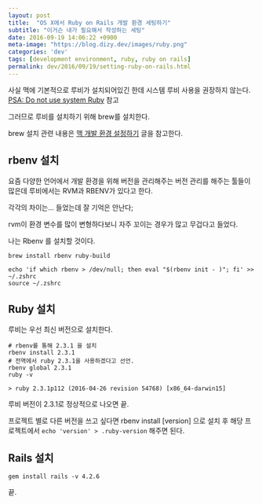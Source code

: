 ```yaml
---
layout: post
title:  "OS X에서 Ruby on Rails 개발 환경 세팅하기"
subtitle: "이거슨 내가 필요해서 작성하는 세팅"
date: 2016-09-19 14:06:22 +0900
meta-image: "https://blog.dizy.dev/images/ruby.png"
categories: 'dev'
tags: [development environment, ruby, ruby on rails]
permalink: dev/2016/09/19/setting-ruby-on-rails.html
---
```


사실 맥에 기본적으로 루비가 설치되어있긴 한데 시스템 루비 사용을 권장하지 않는다. <a href="https://robots.thoughtbot.com/psa-do-not-use-system-ruby" target="_blank">PSA: Do not use system Ruby</a> 참고

그러므로 루비를 설치하기 위해 brew를 설치한다.

brew 설치 관련 내용은 <a href="http://blog.dizy.dev/dev/2016/06/30/setting-up-the-development-environment-for-mac.html">맥 개발 환경 설정하기</a> 글을 참고한다.

## rbenv 설치

요즘 다양한 언어에서 개발 환경을 위해 버전을 관리해주는 버전 관리를 해주는 툴들이 많은데 루비에서는 RVM과 RBENV가 있다고 한다.

각각의 차이는... 들었는데 잘 기억은 안난다;

rvm이 환경 변수를 많이 변형하다보니 자주 꼬이는 경우가 많고 무겁다고 들었다.

나는 Rbenv 를 설치할 것이다.

```shell
brew install rbenv ruby-build

echo 'if which rbenv > /dev/null; then eval "$(rbenv init - )"; fi' >> ~/.zshrc
source ~/.zshrc
```

## Ruby 설치

루비는 우선 최신 버전으로 설치한다.

```shell
# rbenv를 통해 2.3.1 을 설치
rbenv install 2.3.1
# 전역에서 ruby 2.3.1을 사용하겠다고 선언.
rbenv global 2.3.1
ruby -v

> ruby 2.3.1p112 (2016-04-26 revision 54768) [x86_64-darwin15]
```

루비 버전이 2.3.1로 정상적으로 나오면 끝.

프로젝트 별로 다른 버전을 쓰고 싶다면 rbenv install [version] 으로 설치 후 해당 프로젝트에서 `echo 'version' > .ruby-version` 해주면 된다.


## Rails 설치

```shell
gem install rails -v 4.2.6
```

끝.
